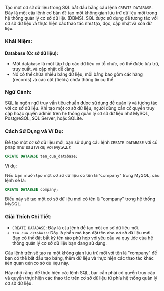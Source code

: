Tạo một cơ sở dữ liệu trong SQL bắt đầu bằng câu lệnh `CREATE DATABASE`. Đây là một câu lệnh cơ bản để tạo một không gian lưu trữ dữ liệu mới trong hệ thống quản lý cơ sở dữ liệu (DBMS). SQL được sử dụng để tương tác với cơ sở dữ liệu và thực hiện các thao tác như tạo, đọc, cập nhật và xóa dữ liệu.

### Khái Niệm:

#### Database (Cơ sở dữ liệu):

- Một database là một tập hợp các dữ liệu có tổ chức, có thể được lưu trữ, truy xuất, và cập nhật dễ dàng.
- Nó có thể chứa nhiều bảng dữ liệu, mỗi bảng bao gồm các hàng (records) và các cột (fields) chứa thông tin cụ thể.

### Ngữ Cảnh:

SQL là ngôn ngữ truy vấn tiêu chuẩn được sử dụng để quản lý và tương tác với cơ sở dữ liệu. Khi tạo một cơ sở dữ liệu, người dùng cần có quyền truy cập hoặc quyền admin trên hệ thống quản lý cơ sở dữ liệu như MySQL, PostgreSQL, SQL Server, hoặc SQLite.

### Cách Sử Dụng và Ví Dụ:

Để tạo một cơ sở dữ liệu mới, bạn sử dụng câu lệnh `CREATE DATABASE` với cú pháp như sau (ví dụ với MySQL):

```sql
CREATE DATABASE ten_cua_database;
```

Ví dụ:

Nếu bạn muốn tạo một cơ sở dữ liệu có tên là "company" trong MySQL, câu lệnh sẽ là:

```sql
CREATE DATABASE company;
```

Điều này sẽ tạo một cơ sở dữ liệu mới có tên là "company" trong hệ thống MySQL.

### Giải Thích Chi Tiết:

- `CREATE DATABASE`: Đây là câu lệnh để tạo một cơ sở dữ liệu mới.
- `ten_cua_database`: Đây là phần mà bạn đặt tên cho cơ sở dữ liệu mới. Bạn có thể đặt bất kỳ tên nào phù hợp với yêu cầu và quy ước của hệ thống quản lý cơ sở dữ liệu bạn đang sử dụng.

Câu lệnh trên sẽ tạo ra một không gian lưu trữ mới với tên là "company" để bạn có thể bắt đầu tạo bảng, thêm dữ liệu và thực hiện các thao tác khác liên quan đến cơ sở dữ liệu này.

Hãy nhớ rằng, để thực hiện các lệnh SQL, bạn cần phải có quyền truy cập và quyền thực hiện các thao tác trên cơ sở dữ liệu từ phía hệ thống quản lý cơ sở dữ liệu.
